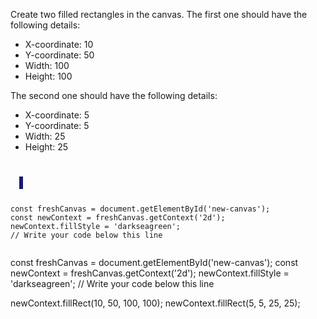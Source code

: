 Create two filled rectangles in the canvas.
The first one should have the following
details:
- X-coordinate: 10
- Y-coordinate: 50
- Width: 100
- Height: 100

The second one should have the following
details:
- X-coordinate: 5
- Y-coordinate: 5
- Width: 25
- Height: 25

<codeblock language="javascript" type="exercise" testMode="fixedInput">
<code>
<panel language="html">
  <canvas id="new-canvas" width="400px" height="100px" style="border: 3px solid midnightblue;"></canvas>
</panel>
<panel language="javascript">
const freshCanvas = document.getElementById('new-canvas');
const newContext = freshCanvas.getContext('2d');
newContext.fillStyle = 'darkseagreen';
// Write your code below this line

</panel>
</code>

<solution>
const freshCanvas = document.getElementById('new-canvas');
const newContext = freshCanvas.getContext('2d');
newContext.fillStyle = 'darkseagreen';
// Write your code below this line

newContext.fillRect(10, 50, 100, 100);
newContext.fillRect(5, 5, 25, 25);
</solution>
</codeblock>